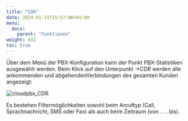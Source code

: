 ```yaml
---
title: "CDR"
date: 2024-01-31T15:57:00+01:00
menu:
  docs:
    parent: "funktionen"
weight: 432
toc: true
---
```


Über dem Menü der PBX-Konfiguration kann der Punkt PBX-Statistiken ausgewählt werden. Beim Klick auf den Unterpunkt *->CDR* werden alle ankommenden und abgehendenVerbindungen des gesamten Kunden angezeigt:

![cloudpbx_CDR](https://github.com/user-attachments/assets/cbe1b178-f628-4f02-87c0-2bd549105c9f)

Es bestehen Filtermöglichkeiten sowohl beim Anruftyp (Call, Sprachnachricht, SMS oder Fax) als auch beim Zeitraum (von . . . bis).
